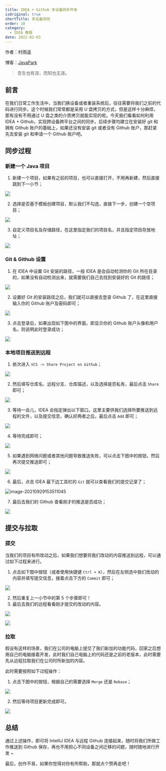 ```yaml
---
title: IDEA + Github 多设备同步开发
isOriginal: true
shortTitle: 多设备协同
order: 10
category:
  - IDEA 教程
date: 2022-02-03
---
```



作者：村雨遥

博客：[JavaPark](https://cunyu1943.github.io/JavaPark)

>   吾生也有涯，而知也无涯。




## 前言

在我们日常工作生活中，当我们换设备或者重装系统后，往往需要将我们之前的代码进行同步。这个时候我们常常都是采用 U 盘拷贝的方式，但是这样十分麻烦，那有没有不用通过 U 盘之类的介质拷贝就能实现的呢。今天我们看看如何利用 IDEA + Github，实现跨设备跨平台之间的同步。后续步骤均建立在安装好 git 和拥有 Github 账户的基础上，如果还没有安装 git 或者没有 Github 账户，那赶紧先去安装 git 和申请一个 Github 账户吧。

## 同步过程

### 新建一个 Java 项目

1.   新建一个项目，如果有之前的项目，也可以直接打开，不用再新建，然后直接跳到下一小节；

![](https://imgconvert.csdnimg.cn/aHR0cHM6Ly91cGxvYWQtaW1hZ2VzLmppYW5zaHUuaW8vdXBsb2FkX2ltYWdlcy85NzQ3MzUwLTYxMDYwNTQzZGYwNjNkMjkucG5n?x-oss-process=image/format,png)

2.   选择是否基于模板创建项目，默认我们不勾选，直接下一步，创建一个空项目；

![](https://imgconvert.csdnimg.cn/aHR0cHM6Ly91cGxvYWQtaW1hZ2VzLmppYW5zaHUuaW8vdXBsb2FkX2ltYWdlcy85NzQ3MzUwLTg1ZTg2NWRmYjIzZTI3NDQucG5n?x-oss-process=image/format,png)

3.   自定义项目名及存储路径，在这里指定我们的项目名，并且指定项目存放地址；

![](https://imgconvert.csdnimg.cn/aHR0cHM6Ly91cGxvYWQtaW1hZ2VzLmppYW5zaHUuaW8vdXBsb2FkX2ltYWdlcy85NzQ3MzUwLWNkNDY3NmZmZjhkNzI0NGUucG5n?x-oss-process=image/format,png)

### Git & Github 设置

1.   在 IDEA 中设置 Git 安装的路径，一般 IDEA 是会自动检测你的 Git 所在目录的，如果没有自动检测出来，就需要我们自己去找到安装好的 Git 的路径；

![](https://img-blog.csdnimg.cn/img_convert/7b113b43b648baa6b42cb2c96ecc812f.png)

2.   设置好 Git 的安装路径之后，我们就可以直接去登录 Github 了，在这里直接输入你的 Github 账户及密码即可；

![](https://imgconvert.csdnimg.cn/aHR0cHM6Ly91cGxvYWQtaW1hZ2VzLmppYW5zaHUuaW8vdXBsb2FkX2ltYWdlcy85NzQ3MzUwLTY4MGUyNmFjNGZlMGFiZGIucG5n?x-oss-process=image/format,png)

3.   点击登录后，如果出现如下图中的界面，即显示你的 Github 账户头像和用户名，则说明此时登录成功；

![](https://img-blog.csdnimg.cn/img_convert/ca55bb228beae77e6830b467b1daa8c1.png)

### 本地项目推送到远程

1.   依次进入 `VCS -> Share Project on Github`；

![](https://img-blog.csdnimg.cn/img_convert/6856782b2cee244d841b505594ee8b9e.png)

2.   然后填写仓库名、远程分支、仓库描述，以及选择是否私有，最后点击 `Share` 即可；

![](https://img-blog.csdnimg.cn/img_convert/9ef217c8e86d9e7dfd9f4509ac694df0.png)

3.   等待一会儿，IDEA 会指定弹出以下窗口。这里主要供我们选择所要推送到远程的文件，以及提交信息，确认好两者之后，最后点击 `Add` 即可；

![](https://img-blog.csdnimg.cn/img_convert/e30c5a021e65bf5150517373b40bfb60.png)

4.   等待完成即可；

![](https://img-blog.csdnimg.cn/img_convert/4dbe85ee1014d858a45102a4e074ee75.png)

5.   如果遇到网络问题或者其他问题导致推送失败，可以点击下图中的按钮，然后再次提交推送即可；

![](https://img-blog.csdnimg.cn/img_convert/b59204cc24a675aa9a7df00c86c656a7.png)

6.   最后，点击 IDEA 最下边工具栏的 `Git` 就可以查看我们的提交记录了；

![image-20210929153511045](https://img-blog.csdnimg.cn/img_convert/53ed96db0490945a616b998d928b305d.png)

7.   最后去我们的 Github 查看刚才的推送是否成功；

![](https://img-blog.csdnimg.cn/img_convert/4e6727b105f6180fda0ffcce02fc031a.png)

## 提交与拉取

### 提交

当我们的项目有所改动之后，如果我们想要将我们改动的内容推送到远程，可以通过如下过程来进行。

1.   点击如下图中按钮（或者使用快捷键 `Ctrl + K`），然后在左侧选中我们改动的内容并填写提交信息，接着点击下方的 `Commit` 即可；

![](https://img-blog.csdnimg.cn/img_convert/3032525852ea36bf1d808f21b9d577f0.png)

2.   然后重复上一小节中的第 5 个步骤即可！
3.   最后去我们的远程看看刚才提交的改动的内容。

![](https://img-blog.csdnimg.cn/img_convert/917f87332370eb084b08a781c90ebb24.png)

![](https://img-blog.csdnimg.cn/img_convert/8cd7161e0a8d075f28ed255cc74fcd0b.png)

### 拉取

假设有这样的场景，我们在公司的电脑上提交了我们新加的功能代码，回家之后想用自己的电脑接着开发，此时我们自己电脑上的代码还是之前的老版本，此时需要先从远程拉取我们在公司时所新加的内容。

此时需要按照如下过程操作：

1.   点击下图中的按钮，根据自己的需要选择 `Merge` 还是 `Rebase`；

![](https://img-blog.csdnimg.cn/img_convert/ad97d309fd49fdbef0041e4e66031916.png)

2.   然后等待项目更新完成即可。

![](https://img-blog.csdnimg.cn/img_convert/27030994e3b70f54bbaade671e070d1f.png)

## 总结

通过上述操作，即可将 IntelliJ IDEA 与远程 Github 连接起来，随时将我们所做工作推送到 Github 保存，再也不用担心不同设备之间迁移的问题，随时随地进行开发 ~

最后，创作不易，如果你觉得对你有所帮助，那就点个赞再走吧！

